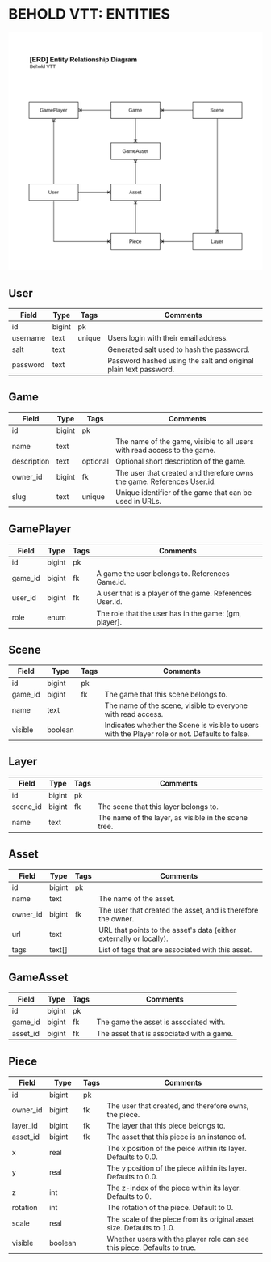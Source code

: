 BEHOLD VTT: ENTITIES
====================

![Entity Relationship Diagram](./images/erd.drawio.svg)

## User

| Field    | Type   | Tags   | Comments
| -------- | ------ | -------| --------
| id       | bigint | pk     | 
| username | text   | unique | Users login with their email address.
| salt     | text   |        | Generated salt used to hash the password.
| password | text   |        | Password hashed using the salt and original plain text password.

## Game

| Field       | Type    | Tags     | Comments
| ----------- | ------- | -------- | --------
| id          | bigint  | pk       | 
| name        | text    |          | The name of the game, visible to all users with read access to the game.
| description | text    | optional | Optional short description of the game.
| owner_id    | bigint  | fk       | The user that created and therefore owns the game. References User.id.
| slug        | text    | unique   | Unique identifier of the game that can be used in URLs.

## GamePlayer

| Field         | Type    | Tags     | Comments
| ------------- | ------- | -------- | --------
| id            | bigint  | pk       | 
| game_id       | bigint  | fk       | A game the user belongs to.  References Game.id.
| user_id       | bigint  | fk       | A user that is a player of the game.  References User.id.
| role          | enum    |          | The role that the user has in the game: [gm, player].

## Scene

| Field       | Type    | Tags     | Comments
| ----------- | ------- | -------- | --------
| id          | bigint  | pk       | 
| game_id     | bigint  | fk       | The game that this scene belongs to.
| name        | text    |          | The name of the scene, visible to everyone with read access.
| visible     | boolean |          | Indicates whether the Scene is visible to users with the Player role or not. Defaults to false.

## Layer

| Field       | Type    | Tags     | Comments
| ----------- | ------- | -------- | --------
| id          | bigint  | pk       | 
| scene_id    | bigint  | fk       | The scene that this layer belongs to.
| name        | text    |          | The name of the layer, as visible in the scene tree.

## Asset

| Field       | Type    | Tags     | Comments
| ----------- | ------- | -------- | --------
| id          | bigint  | pk       | 
| name        | text    |          | The name of the asset.
| owner_id    | bigint  | fk       | The user that created the asset, and is therefore the owner.
| url         | text    |          | URL that points to the asset's data (either externally or locally).
| tags        | text[]  |          | List of tags that are associated with this asset.

## GameAsset

| Field       | Type    | Tags     | Comments
| ----------- | ------- | -------- | --------
| id          | bigint  | pk       | 
| game_id     | bigint  | fk       | The game the asset is associated with.
| asset_id    | bigint  | fk       | The asset that is associated with a game.

## Piece

| Field       | Type    | Tags     | Comments
| ----------- | ------- | -------- | --------
| id          | bigint  | pk       | 
| owner_id    | bigint  | fk       | The user that created, and therefore owns, the piece.
| layer_id    | bigint  | fk       | The layer that this piece belongs to.
| asset_id    | bigint  | fk       | The asset that this piece is an instance of.
| x           | real    |          | The x position of the peice within its layer.  Defaults to 0.0.
| y           | real    |          | The y position of the piece within its layer.  Defaults to 0.0.
| z           | int     |          | The z-index of the piece within its layer.  Defaults to 0.
| rotation    | int     |          | The rotation of the piece.  Default to 0.
| scale       | real    |          | The scale of the piece from its original asset size.  Defaults to 1.0.
| visible     | boolean |          | Whether users with the player role can see this piece.  Defaults to true.